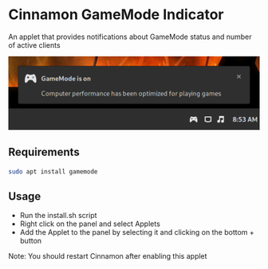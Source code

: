 # Cinnamon GameMode Indicator
An applet that provides notifications about GameMode status and number of active clients

![Screenshot](screenshot.png)

## Requirements

```bash
sudo apt install gamemode
```
## Usage
- Run the install.sh script
- Right click on the panel and select Applets
- Add the Applet to the panel by selecting it and clicking on the bottom + button

Note: You should restart Cinnamon after enabling this applet
